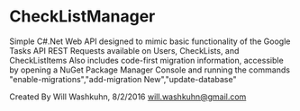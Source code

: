 # CheckListManager

Simple C#.Net Web API designed to mimic basic functionality of the Google Tasks API
REST Requests available on Users, CheckLists, and CheckListItems
Also includes code-first migration information, accessible by opening a NuGet Package Manager Console and running the commands 
"enable-migrations","add-migration New","update-database"

Created By Will Washkuhn, 8/2/2016
will.washkuhn@gmail.com
